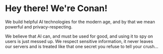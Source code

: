 # Hey there! We're Conan!

We build helpful AI technologies for the modern age, and by that we mean powerful and privacy-respecting.

We believe that AI can, and must be used for good, and using it to spy on users is just messed up. We respect sensitive information, it never leaves our servers and is treated like that one secret you refuse to tell your crush...
